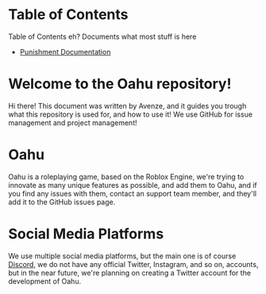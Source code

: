 # Table of Contents

Table of Contents eh? Documents what most stuff is here

- [Punishment Documentation](https://github.com/Avenze/oahu-repository/blob/master/PUNISHMENTS.md)

# Welcome to the Oahu repository!

Hi there! This document was written by Avenze, and it guides you trough what this repository is used for, and how to use it! We use GitHub for issue management and project management!

# Oahu

Oahu is a roleplaying game, based on the Roblox Engine, we're trying to innovate as many unique features as possible, and add them to Oahu, and if you find any issues with them, contact an support team member, and they'll add it to the GitHub issues page.

# Social Media Platforms

We use multiple social media platforms, but the main one is of course [Discord](https://discord.com/7FbEQZQ), we do not have any official Twitter, Instagram, and so on, accounts, but in the near future, we're planning on creating a Twitter account for the development of Oahu.

